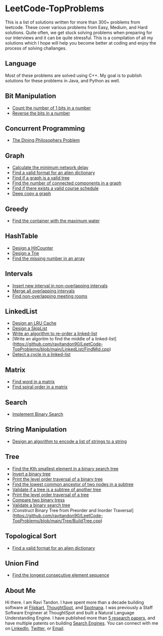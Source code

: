 # LeetCode-TopProblems

This is a list of solutions written for more than 300+ problems from leetcode. These cover various problems from Easy, Medium, and Hard solutions. Quite often, we get stuck solving problems when preparing for our interviews and it can be quite stressful. This is a compilation of all my solutions which I hope will help you become better at coding and enjoy the process of solving challanges.

## Language
Most of these problems are solved using C++. My goal is to publish solutions for these problems in Java, and Python as well.

## Bit Manipulation
- [Count the number of 1 bits in a number](https://github.com/ravitandon90/LeetCode-TopProblems/blob/main/BitManipulation/BitCounter.cpp)
- [Reverse the bits in a number](https://github.com/ravitandon90/LeetCode-TopProblems/blob/main/BitManipulation/ReverseBits.cpp)

## Concurrent Programming
- [The Dining Philosophers Problem](https://github.com/ravitandon90/LeetCode-TopProblems/blob/main/Concurrency/DiningPhilosophers.cpp)

## Graph
- [Calculate the minimum network delay](https://github.com/ravitandon90/LeetCode-TopProblems/blob/main/Graph/NetworkDelay.cpp)
- [Find a valid format for an alien dictionary](https://github.com/ravitandon90/LeetCode-TopProblems/blob/main/Graph/AlienDictionary.cpp)
- [Find if a graph is a valid tree](https://github.com/ravitandon90/LeetCode-TopProblems/blob/main/Graph/GraphValidTree.cpp)
- [Find the number of connected components in a graph](https://github.com/ravitandon90/LeetCode-TopProblems/blob/main/Graph/ConnectedComponents.cpp)
- [Find if there exists a valid course schedule](https://github.com/ravitandon90/LeetCode-TopProblems/blob/main/Graph/CourseSchedule.cpp)
- [Deep copy a graph](https://github.com/ravitandon90/LeetCode-TopProblems/blob/main/Graph/CloneGraph.cpp)

## Greedy
- [Find the container with the maximum water](https://github.com/ravitandon90/LeetCode-TopProblems/blob/main/Greedy/MaxWaterContainer.cpp)

## HashTable
- [Design a HitCounter](https://github.com/ravitandon90/LeetCode-TopProblems/blob/main/HashTable/HitCounter.cpp)
- [Design a Trie](https://github.com/ravitandon90/LeetCode-TopProblems/blob/main/HashTable/Trie.cpp)
- [Find the missing number in an array](https://github.com/ravitandon90/LeetCode-TopProblems/blob/main/HashTable/MissingNumber.cpp)

## Intervals
- [Insert new interval in non-overlapping intervals](https://github.com/ravitandon90/LeetCode-TopProblems/blob/main/Intervals/InsertIntervals.cpp)
- [Merge all overlapping intervals](https://github.com/ravitandon90/LeetCode-TopProblems/blob/main/Intervals/MergeIntervals.cpp)
- [Find non-overlapping meeting rooms](https://github.com/ravitandon90/LeetCode-TopProblems/blob/main/Intervals/MeetingRooms.cpp)

## LinkedList
- [Design an LRU Cache](https://github.com/ravitandon90/LeetCode-TopProblems/blob/main/LinkedList/LRUCache.cpp)
- [Design a SkipList](https://github.com/ravitandon90/LeetCode-TopProblems/blob/main/LinkedList/SkipList.cpp)
- [Write an algorithm to re-order a linked-list](https://github.com/ravitandon90/LeetCode-TopProblems/blob/main/LinkedList/ReorderList.cpp)
- [Write an algoritm to find the middle of a linked-list] (https://github.com/ravitandon90/LeetCode-TopProblems/blob/main/LinkedList/FindMid.cpp)
- [Detect a cycle in a linked-list](https://github.com/ravitandon90/LeetCode-TopProblems/blob/main/LinkedList/CycleDetector.cpp)

## Matrix
- [Find word in a matrix](https://github.com/ravitandon90/LeetCode-TopProblems/blob/main/Matrix/WordSearch.cpp)
- [Find spiral order in a matrix](https://github.com/ravitandon90/LeetCode-TopProblems/blob/main/Matrix/SpiralOrder.cpp)

## Search
- [Implement Binary Search](https://github.com/ravitandon90/LeetCode-TopProblems/blob/main/Search/BinarySearch.cpp)

## String Manipulation
- [Design an algorithm to encode a list of strings to a string](https://github.com/ravitandon90/LeetCode-TopProblems/blob/main/StringManipulation/Codec.cpp)

## Tree
- [Find the Kth smallest element in a binary search tree](https://github.com/ravitandon90/LeetCode-TopProblems/blob/main/Tree/BSTKSmallestElement.cpp)
- [Invert a binary tree](https://github.com/ravitandon90/LeetCode-TopProblems/blob/main/Tree/InvertTree.cpp)
- [Print the level order traversal of a binary tree](https://github.com/ravitandon90/LeetCode-TopProblems/blob/main/Tree/LevelOrderTraversal.cpp)
- [Find the lowest common ancestor of two nodes in a subtree](https://github.com/ravitandon90/LeetCode-TopProblems/blob/main/Tree/LowestCommonAncestor.cpp)
- [Validate if a tree is a subtree of another tree](https://github.com/ravitandon90/LeetCode-TopProblems/blob/main/Tree/SubtreeCheck.cpp)
- [Print the level order traversal of a tree](https://github.com/ravitandon90/LeetCode-TopProblems/blob/main/Tree/PreOrderTraversal.cpp)
- [Compare two binary tress](https://github.com/ravitandon90/LeetCode-TopProblems/blob/main/Tree/TreeComparator.cpp)
- [Validate a binary search tree](https://github.com/ravitandon90/LeetCode-TopProblems/blob/main/Tree/BinaryTreeValidator.cpp)
- [Construct Binary Tree from Preorder and Inorder Traversal] (https://github.com/ravitandon90/LeetCode-TopProblems/blob/main/Tree/BuildTree.cpp)

## Topological Sort
- [Find a valid format for an alien dictionary](https://github.com/ravitandon90/LeetCode-TopProblems/blob/main/Graph/AlienDictionary.cpp)

## Union Find
- [Find the longest consecutive element sequence](https://github.com/ravitandon90/LeetCode-TopProblems/blob/main/UnionFind/LongestConsecutiveSequence.cpp)

## About Me
Hi there. I am Ravi Tandon. I have spent more than a decade building software at [Flipkart](http://flipkart.com/), [ThoughtSpot](https://www.thoughtspot.com/), and [Spotnana](https://www.spotnana.com/). I was previously a Staff Software Engineer at ThoughtSpot and built a Natural Language Understanding Engine. I have published more than [5 research papers](https://scholar.google.com/citations?user=A5jKYW0AAAAJ&hl=en), and have multiple patents on building [Search Engines](https://patents.justia.com/inventor/ravi-tandon). You can connect with me on [LinkedIn](https://www.linkedin.com/in/ravi-tandon-b6534049/), [Twitter](https://twitter.com/ravi_tandon), or [Email](mailto:ravitandon2@gmail.com).